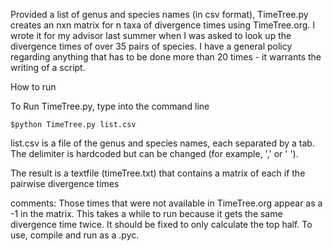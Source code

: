 Provided a list of genus and species names (in csv format), TimeTree.py creates an nxn matrix for n taxa of divergence times using TimeTree.org. I wrote it for my advisor last summer when I was asked to look up the divergence times of over 35 pairs of species. I have a general policy regarding anything that has to be done more than 20 times - it warrants the writing of a script. 



How to run

To Run TimeTree.py, type into the command line

```$python TimeTree.py list.csv```

list.csv is a file of the genus and species names, each separated by a tab.
The delimiter is hardcoded but can be changed (for example, ',' or ' ').

The result is a textfile (timeTree.txt) that contains a matrix of each if the pairwise divergence times

comments:
Those times that were not available in TimeTree.org appear as a -1 in the matrix.
This takes a while to run because it gets the same divergence time twice. 
It should be fixed to only calculate the top half. To use, compile and run as a .pyc.